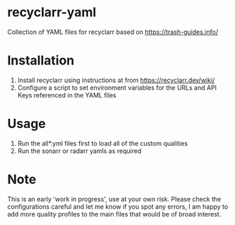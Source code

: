 # recyclarr-yaml
Collection of YAML files for recyclarr based on https://trash-guides.info/

Installation
============
1) Install recyclarr using instructions at from https://recyclarr.dev/wiki/
2) Configure a script to set environment variables for the URLs and API Keys referenced in the YAML files

Usage
============
1) Run the all*.yml files first to load all of the custom qualities
2) Run the sonarr or radarr yamls as required

Note
============
This is an early 'work in progress', use at your own risk. Please check the configurations careful and let me know if you spot any errors, I am happy to add more quality profiles to the main files that would be of broad interest.